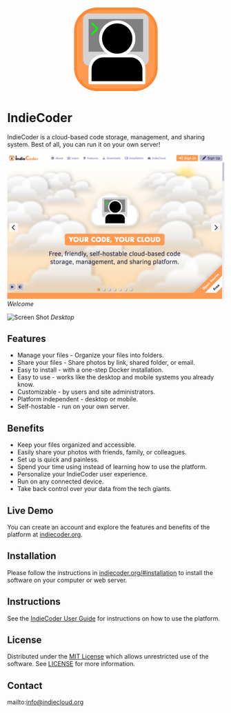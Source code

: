 <p align="center" style="text-align:center">
	<img src="images/logos/logo.svg" width="200">
</p>

# IndieCoder

IndieCoder is a cloud-based code storage, management, and sharing system. Best of all, you can run it on your own server!

![Screen Shot](images/screen-shots/welcome.png)
*Welcome*

![Screen Shot](images/screen-shots/desktop.png)
*Desktop*

## Features

- Manage your files - Organize your files into folders.
- Share your files - Share photos by link, shared folder, or email.
- Easy to install - with a one-step Docker installation.
- Easy to use - works like the desktop and mobile systems you already know.
- Customizable - by users and site administrators.
- Platform independent - desktop or mobile.
- Self-hostable - run on your own server.

## Benefits

- Keep your files organized and accessible.
- Easily share your photos with friends, family, or colleagues.
- Set up is quick and painless.
- Spend your time using instead of learning how to use the platform.
- Personalize your IndieCoder user experience.
- Run on any connected device.
- Take back control over your data from the tech giants.

## Live Demo

You can create an account and explore the features and benefits of the platform at [indiecoder.org](https://indiecoder.org).

## Installation

Please follow the instructions in [indiecoder.org/#installation](https://indiecoder.org/#installation) to install the software on your computer or web server.

## Instructions

See the [IndieCoder User Guide](https://indiecoder.org/#help) for instructions on how to use the platform.

## License

Distributed under the <a href="https://en.wikipedia.org/wiki/MIT_License">MIT License</a> which allows unrestricted use of the software. See [LICENSE](LICENSE) for more information.

## Contact

mailto:info@indiecloud.org
